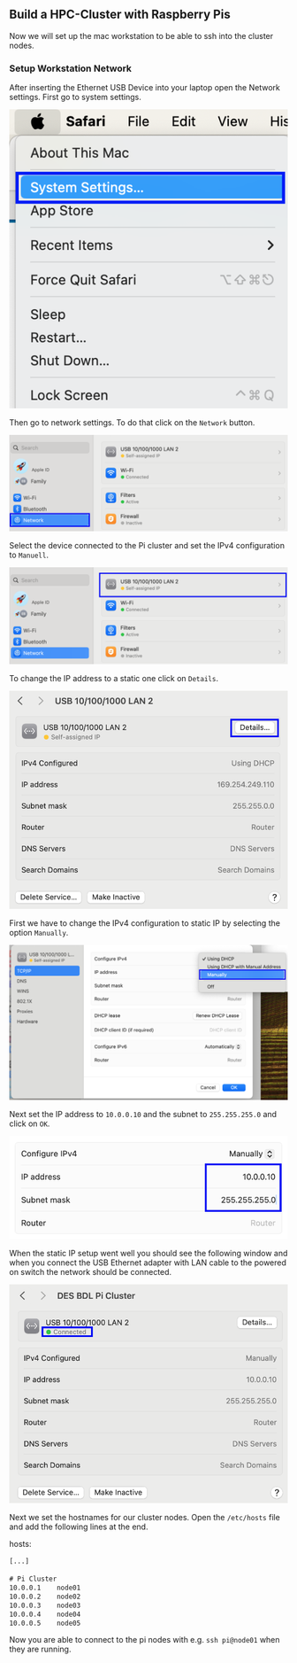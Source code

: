 ## Build a HPC-Cluster with Raspberry Pis

Now we will set up the mac workstation to be able to ssh into the cluster nodes.

### Setup Workstation Network

After inserting the Ethernet USB Device into your laptop open the Network settings. First go to system settings.

![macSonomaSettings.png](../../pictures/macSonomaSettings.png)

Then go to network settings. To do that click on the `Network` button.

![macSonomaGoToNetworkSettings.png](../../pictures/macSonomaGoToNetworkSettings.png)

Select the device connected to the Pi cluster and set the IPv4 configuration to `Manuell`.

![macSonomaSelectPiClusterInterface.png](../../pictures/macSonomaSelectPiClusterInterface.png)

To change the IP address to a static one click on `Details`.

![macSonomaOpenInterfaceSettings.png](../../pictures/macSonomaOpenInterfaceSettings.png)

First we have to change the IPv4 configuration to static IP by selecting the option `Manually`.

![macSonomaChangeConfigurationToStaticIp.png](../../pictures/macSonomaChangeConfigurationToStaticIp.png)

Next set the IP address to `10.0.0.10` and the subnet to `255.255.255.0` and click on `OK`.

![macSonomaSettingIpAndSubnet.png](../../pictures/macSonomaSettingIpAndSubnet.png)

When the static IP setup went well you should see the following window and when you connect the USB Ethernet adapter with LAN cable to the powered on switch the network should be connected.

![macSonomaStaticIpDone.png](../../pictures/macSonomaStaticIpDone.png)

Next we set the hostnames for our cluster nodes. Open the `/etc/hosts` file and add the following lines at the end.

hosts:

```
[...]

# Pi Cluster
10.0.0.1	node01
10.0.0.2	node02
10.0.0.3	node03
10.0.0.4	node04
10.0.0.5	node05
```

Now you are able to connect to the pi nodes with e.g. `ssh pi@node01` when they are running.
